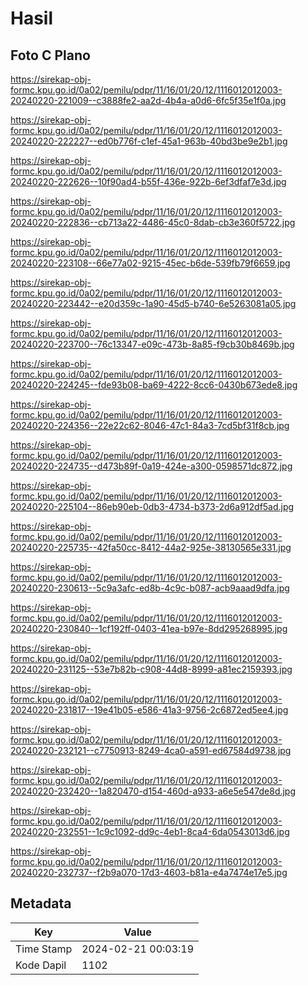 # Hasil

## Foto C Plano

https://sirekap-obj-formc.kpu.go.id/0a02/pemilu/pdpr/11/16/01/20/12/1116012012003-20240220-221009--c3888fe2-aa2d-4b4a-a0d6-6fc5f35e1f0a.jpg

https://sirekap-obj-formc.kpu.go.id/0a02/pemilu/pdpr/11/16/01/20/12/1116012012003-20240220-222227--ed0b776f-c1ef-45a1-963b-40bd3be9e2b1.jpg

https://sirekap-obj-formc.kpu.go.id/0a02/pemilu/pdpr/11/16/01/20/12/1116012012003-20240220-222626--10f90ad4-b55f-436e-922b-6ef3dfaf7e3d.jpg

https://sirekap-obj-formc.kpu.go.id/0a02/pemilu/pdpr/11/16/01/20/12/1116012012003-20240220-222836--cb713a22-4486-45c0-8dab-cb3e360f5722.jpg

https://sirekap-obj-formc.kpu.go.id/0a02/pemilu/pdpr/11/16/01/20/12/1116012012003-20240220-223108--66e77a02-9215-45ec-b6de-539fb79f6659.jpg

https://sirekap-obj-formc.kpu.go.id/0a02/pemilu/pdpr/11/16/01/20/12/1116012012003-20240220-223442--e20d359c-1a90-45d5-b740-6e5263081a05.jpg

https://sirekap-obj-formc.kpu.go.id/0a02/pemilu/pdpr/11/16/01/20/12/1116012012003-20240220-223700--76c13347-e09c-473b-8a85-f9cb30b8469b.jpg

https://sirekap-obj-formc.kpu.go.id/0a02/pemilu/pdpr/11/16/01/20/12/1116012012003-20240220-224245--fde93b08-ba69-4222-8cc6-0430b673ede8.jpg

https://sirekap-obj-formc.kpu.go.id/0a02/pemilu/pdpr/11/16/01/20/12/1116012012003-20240220-224356--22e22c62-8046-47c1-84a3-7cd5bf31f8cb.jpg

https://sirekap-obj-formc.kpu.go.id/0a02/pemilu/pdpr/11/16/01/20/12/1116012012003-20240220-224735--d473b89f-0a19-424e-a300-0598571dc872.jpg

https://sirekap-obj-formc.kpu.go.id/0a02/pemilu/pdpr/11/16/01/20/12/1116012012003-20240220-225104--86eb90eb-0db3-4734-b373-2d6a912df5ad.jpg

https://sirekap-obj-formc.kpu.go.id/0a02/pemilu/pdpr/11/16/01/20/12/1116012012003-20240220-225735--42fa50cc-8412-44a2-925e-38130565e331.jpg

https://sirekap-obj-formc.kpu.go.id/0a02/pemilu/pdpr/11/16/01/20/12/1116012012003-20240220-230613--5c9a3afc-ed8b-4c9c-b087-acb9aaad9dfa.jpg

https://sirekap-obj-formc.kpu.go.id/0a02/pemilu/pdpr/11/16/01/20/12/1116012012003-20240220-230840--1cf192ff-0403-41ea-b97e-8dd295268995.jpg

https://sirekap-obj-formc.kpu.go.id/0a02/pemilu/pdpr/11/16/01/20/12/1116012012003-20240220-231125--53e7b82b-c908-44d8-8999-a81ec2159393.jpg

https://sirekap-obj-formc.kpu.go.id/0a02/pemilu/pdpr/11/16/01/20/12/1116012012003-20240220-231817--19e41b05-e586-41a3-9756-2c6872ed5ee4.jpg

https://sirekap-obj-formc.kpu.go.id/0a02/pemilu/pdpr/11/16/01/20/12/1116012012003-20240220-232121--c7750913-8249-4ca0-a591-ed67584d9738.jpg

https://sirekap-obj-formc.kpu.go.id/0a02/pemilu/pdpr/11/16/01/20/12/1116012012003-20240220-232420--1a820470-d154-460d-a933-a6e5e547de8d.jpg

https://sirekap-obj-formc.kpu.go.id/0a02/pemilu/pdpr/11/16/01/20/12/1116012012003-20240220-232551--1c9c1092-dd9c-4eb1-8ca4-6da0543013d6.jpg

https://sirekap-obj-formc.kpu.go.id/0a02/pemilu/pdpr/11/16/01/20/12/1116012012003-20240220-232737--f2b9a070-17d3-4603-b81a-e4a7474e17e5.jpg


## Metadata

| Key        | Value               |
| ---------- | ------------------- |
| Time Stamp | 2024-02-21 00:03:19 |
| Kode Dapil | 1102                |



